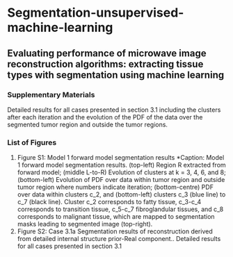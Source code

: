 # Segmentation-unsupervised-machine-learning
## Evaluating performance of microwave image reconstruction algorithms: extracting tissue types with segmentation using machine learning
### Supplementary Materials
Detailed results for all cases presented in section 3.1 including the clusters after each iteration and the evolution of the PDF of the data over the segmented tumor region and outside the tumor regions.

### List of Figures
1. Figure S1: Model 1 forward model segmentation results
*Caption: Model 1 forward model segmentation results. (top-left) Region R extracted from forward model; (middle L-to-R) Evolution of clusters at k = 3, 4, 6, and 8; (bottom-left) Evolution of PDF over data within tumor region and outside tumor region where numbers indicate iteration; (bottom-centre) PDF over data within clusters c_2, and (bottom-left) clusters c_3 (blue line) to c_7 (black line). Cluster c_2 corresponds to fatty tissue, c_3-c_4 corresponds to transition tissue, c_5-c_7 fibroglandular tissues, and c_8 corresponds to malignant tissue, which are mapped to segmentation masks leading to segmented image (top-right).
2. Figure S2: Case 3.1a Segmentation results of reconstruction derived from detailed internal structure prior-Real component..
Detailed results for all cases presented in section 3.1
